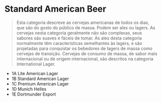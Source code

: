 # Standard American Beer

>Esta categoria descreve as cervejas americanas de todos os dias, que são do gosto do público de massa. 
>Podem ser ales ou lagers. As cervejas nesta categoria geralmente não são complexas, seus sabores são 
>suaves e fáceis de tomar. As ales desta categoria normalmente têm características semelhantes às lagers,
>e são projetadas para conquistar os bebedores de lagers de massa como cervejas de transição. 
>Cervejas de consumo de massa, de sabor mais internacional ou de origem internacional, são descritos na 
>categoria International Lager.

* 1A Lite American Lager
* 1B Standard American Lager
* 1C Premium American Lager
* 1D Munich Helles
* 1E Dortmunder Export
